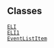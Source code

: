 ## Classes

<a href="../object/ELI.html#ELI" target="main"><code>ELI</code></a>  
<a href="../object/ELI1.html#ELI1" target="main"><code>ELI1</code></a>  
<a href="../object/EventListItem.html#EventListItem"
target="main"><code>EventListItem</code></a>  
